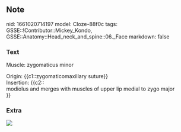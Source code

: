 ## Note
nid: 1661020714197
model: Cloze-88f0c
tags: GSSE::!Contributor::Mickey_Kondo, GSSE::Anatomy::Head_neck_and_spine::06._Face
markdown: false

### Text
Muscle: zygomaticus minor
<div>
  Origin: {{c1::zygomaticomaxillary suture}}
</div>
<div>
  Insertion: {{c2::
</div>
<div>
  modiolus and merges with muscles of upper lip medial to zygo
  major
</div>}}

### Extra
<img src="LjBax-lI1cmpCLB3FewfRg_b.jpg">
